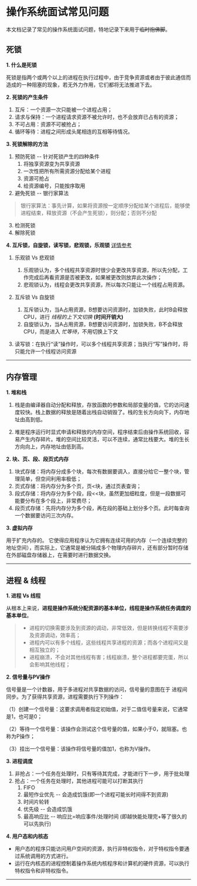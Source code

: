 # 操作系统面试常见问题

本文档记录了常见的操作系统面试问题，特地记录下来用于~~临时抱佛脚~~。

## 死锁

**1. 什么是死锁**

死锁是指两个或两个以上的进程在执行过程中，由于竞争资源或者由于彼此通信而造成的一种阻塞的现象，若无外力作用，它们都将无法推进下去。


**2. 死锁的产生条件**

1. 互斥：一个资源一次只能被一个进程占用；
2. 请求与保持：一个进程请求资源不被允许时，也不会放弃已占有的资源；
3. 不可占用：资源不可被抢占；
4. 循环等待：进程之间形成头尾相连的互相等待情况。


**3. 死锁解除的方法**

1. 预防死锁 -- 针对死锁产生的四种条件
   1. 将独享资源变为共享资源
   2. 一次性把所有所需资源分配给某个进程
   3. 资源可抢占
   4. 给资源编号，只能按序取用
2. 避免死锁 -- 银行家算法
> 银行家算法：事先计算，如果将资源按一定顺序分配给某个进程后，能够使进程结束，释放资源（不会产生死锁），则分配；否则不分配
3. 检测死锁
4. 解除死锁

**4. 互斥锁，自旋锁，读写锁，悲观锁，乐观锁** [详情参考](https://cloud.tencent.com/developer/article/1700079)

1. 乐观锁 Vs 悲观锁
   1. 乐观锁认为，多个线程共享资源时很少会更改共享资源，所以先分配，工作完成后再看资源是否被更改，如果被更改则放弃此次操作；
   2. 悲观锁认为，线程会更改共享资源，所以每次只能让一个线程占用资源。

2. 互斥锁 Vs 自旋锁
   1. 互斥锁认为，当A占用资源，B想要访问资源时，加锁失败，此时B会释放CPU，进行 *线程的上下文切换* **(时间开销大)**
   2. 自旋锁认为，当A占用资源，B想要访问资源时，加锁失败，B不会释放CPU，而是进入 *忙等待*，不用切换上下文

3. 读写锁：在执行“读”操作时，可以多个线程共享资源；当执行“写”操作时，将只能允许一个线程访问资源

---

## 内存管理

**1. 堆和栈**

1. 栈是由编译器自动分配和释放，存放函数的参数和局部变量的值，它的访问速度较快。栈上数据的释放是随着出栈自动销毁了。栈的生长方向向下，内存地址由高到低。

2. 堆是程序运行时显式申请和释放的内存空间，程序结束后由操作系统回收，容易产生内存碎片。堆的空间比较灵活，可以不连续，通常比栈要大。堆的生长方向向上，内存地址由低到高。

**2. 块、页、段、段页式内存**

1. 块式存储：将内存分成多个块，每次有数据要调入，直接分给它一整个块，管理简单，但空间利用率极低；
2. 页式存储：将内存分为多个页，页<块，通过页表查询；
3. 段式存储：将内存分为多个段，段<<块，虽然更加细粒度，但是一段数据可能要分布在多个段上，非常费尽；
4. 段页式存储：先将内存分为多个段，再在段的基础上划分多个页。此时每查询一个数据要访问三次内存。

**3. 虚拟内存**

用于扩充内存的。 它使得应用程序认为它拥有连续可用的内存（一个连续完整的地址空间），而实际上，它通常是被分隔成多个物理内存碎片，还有部分暂时存储在外部磁盘存储器上，在需要时进行数据交换。

---

## 进程 &amp; 线程

**1. 进程 Vs 线程**

从根本上来说，**进程是操作系统分配资源的基本单位，线程是操作系统任务调度的基本单位**。
> * 进程的切换需要涉及到资源的调动，非常低效，但是转换线程不需要涉及资源调动，效率高；
> * 进程内可以有多个线程，这些线程共享进程的资源；而各个进程间又是相互独立的；
> * 进程崩溃，不会对其他线程有害；线程崩溃，整个进程都要完蛋，所以会影响其他线程；

**2. 信号量与PV操作**

信号量是一个计数器，用于多进程对共享数据的访问，信号量的意图在于
进程间同步。为了获得共享资源，进程需要执行下列操作：

（1）创建一个信号量：这要求调用者指定初始值，对于二值信号量来说，它通常是1，也可是0；

（2）等待一个信号量：该操作会测试这个信号量的值，如果小于0，就阻塞。也称为P操作；

（3）挂出一个信号量：该操作将信号量的值加1，也称为V操作。

**3. 进程调度**

1. 非抢占：一个任务在处理时，只有等待其完成，才能进行下一步，用于批处理
2. 抢占：一个任务在处理时，其他进程可能可以打断其执行
   1. FIFO
   2. 最短作业优先 -- 会造成饥饿(即一个进程可能长时间得不到资源)
   3. 时间片轮转
   4. 优先级 -- 会造成饥饿
   5. 最高响应比 -- 响应比=响应事件/处理时间 (即越快能处理完+等了很久的可以先执行)

**4. 用户态和内核态**

* 用户态的程序只能访问用户空间的资源，执行非特权指令，对于特权指令要通过系统调用的方式进行。
* 运行在内核态的进程控制着操作系统内核程序和计算机的硬件资源，可以执行特权指令和非特权指令。



---